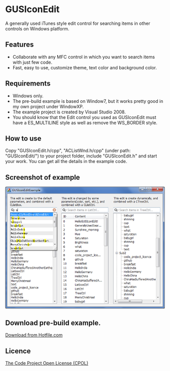 # GUSIconEdit

A generally used iTunes style edit control for searching items in other controls on Windows platform.

## Features

* Collaborate with any MFC control in which you want to search items with just few code.
* Fast, easy to use, customize theme, text color and background color.

## Requirements

* Windows only.
* The pre-build example is based on Window7, but it works pretty good in my own project under WindowXP.
* The example project is created by Visual Studio 2008.
* You should know that the Edit control you used as GUSIconEdit must have a ES_MULTILINE style as well as remove the WS_BORDER style.

## How to use

Copy "GUSIconEdit.h/cpp", "ACListWnd.h/cpp" (under path: "GUSIconEdit/") to your project folder, 
include "GUSIconEdit.h" and start your work. You can get all the details in the example code.

## Screenshot of example

![Screenshot of example](https://github.com/yaukeywang/GUSIconEdit/raw/master/Example/GUSIconEditExample.png)

## Download pre-build example.

[Download from Hotfile.com](https://hotfile.com/dl/205300991/c706543/GUSIconEditExamplePrebuild.rar.html)

## Licence
[The Code Project Open License (CPOL)](http://www.codeproject.com/info/cpol10.aspx)
